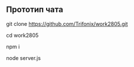 ## Прототип чата

git clone https://github.com/Trifonix/work2805.git

cd work2805

npm i

node server.js